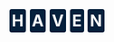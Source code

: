 <html>
<style>
    span {
        background-color: #05203C;
        color: white;
        padding: 4px;
        border-radius: 4px;
    }
</style>    
<h1>
    <span>H</span>
    <span>A</span>
    <span>V</span>
    <span>E</span>
    <span>N</span>

</h1>
</html>
